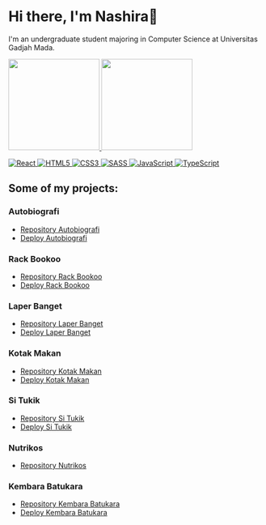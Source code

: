 # Hi there, I'm Nashira👋

I'm an undergraduate student majoring in Computer Science at Universitas Gadjah Mada.

<p align="left">
<a href="https://github.com/nashiraoksa">
  <img height="180em" src="https://github-readme-stats-eight-theta.vercel.app/api?username=nashiraoksa&show_icons=true&theme=algolia&include_all_commits=true&count_private=true"/>
  <img height="180em" src="https://github-readme-stats-eight-theta.vercel.app/api/top-langs/?username=nashiraoksa&layout=compact&langs_count=8&theme=algolia"/>

  ![React](https://img.shields.io/badge/react-%2320232a.svg?style=for-the-badge&logo=react&logoColor=%2361DAFB)
  ![HTML5](https://img.shields.io/badge/html5-%23E34F26.svg?style=for-the-badge&logo=html5&logoColor=white)
  ![CSS3](https://img.shields.io/badge/css3-%231572B6.svg?style=for-the-badge&logo=css3&logoColor=white)
  ![SASS](https://img.shields.io/badge/SASS-hotpink.svg?style=for-the-badge&logo=SASS&logoColor=white)
  ![JavaScript](https://img.shields.io/badge/javascript-%23323330.svg?style=for-the-badge&logo=javascript&logoColor=%23F7DF1E)
  ![TypeScript](https://img.shields.io/badge/typescript-%23007ACC.svg?style=for-the-badge&logo=typescript&logoColor=white)
</a>
</p>

## Some of my projects:
### Autobiografi
* [Repository Autobiografi](https://github.com/nashiraoksa/autobiografi-dicoding-submission)
* [Deploy Autobiografi](https://nashiraoksa.github.io/autobiografi-dicoding-submission/)

### Rack Bookoo
* [Repository Rack Bookoo](https://github.com/nashiraoksa/rackbookoo-dicoding-submission)
* [Deploy Rack Bookoo](https://nashiraoksa.github.io/rackbookoo-dicoding-submission/)

### Laper Banget
* [Repository Laper Banget](https://github.com/nashiraoksa/laper-banget-dicoding-submission)
* [Deploy Laper Banget](https://nashiraoksa.github.io/laper-banget-deploy/)

### Kotak Makan
* [Repository Kotak Makan](https://github.com/nashiraoksa/kotak-makan-dicoding-submission)
* [Deploy Kotak Makan](https://nashiraoksa.github.io/kotak-makan-deploy/)

### Si Tukik
* [Repository Si Tukik](https://github.com/nandito-amri/Si-Tukik)
* [Deploy Si Tukik](https://situkik.netlify.app/)

### Nutrikos
* [Repository Nutrikos](https://github.com/nashiraoksa/nutrikos-project-spk)

### Kembara Batukara
* [Repository Kembara Batukara](https://github.com/ZulfikarPra/muna-palpale)
* [Deploy Kembara Batukara](https://kembarabatukara.com/)
  
